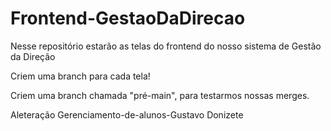 # Frontend-GestaoDaDirecao
Nesse repositório estarão as telas do frontend do nosso sistema de Gestão da Direção

Criem uma branch para cada tela!

Criem uma branch chamada "pré-main", para testarmos nossas merges.

Aleteração Gerenciamento-de-alunos-Gustavo Donizete